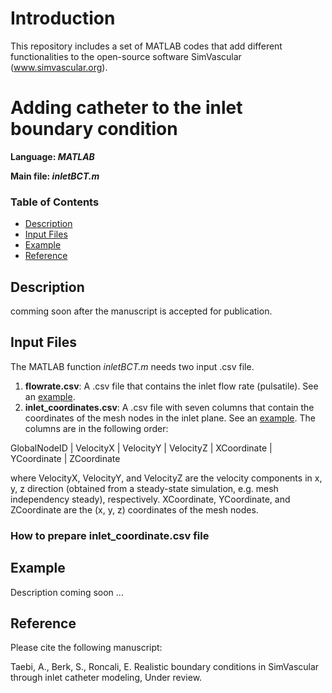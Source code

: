 # Introduction
 
This repository includes a set of MATLAB codes that add different functionalities to the open-source software SimVascular (www.simvascular.org). 

# Adding catheter to the inlet boundary condition

**Language: _MATLAB_**

**Main file: _inletBCT.m_**

### Table of Contents
* [Description](#description)
* [Input Files](#input-files)
* [Example](#example)
* [Reference](#reference)
## Description 
comming soon after the manuscript is accepted for publication.

## Input Files
The MATLAB function _inletBCT.m_ needs two input .csv file.

1) **flowrate.csv**: A .csv file that contains the inlet flow rate (pulsatile). See an [example](https://github.com/mirtatae/simvascularDevelopment/blob/master/example/flowrate.csv).
2) **inlet_coordinates.csv**: A .csv file with seven columns that contain the coordinates of the mesh nodes in the inlet plane. See an [example](https://github.com/mirtatae/simvascularDevelopment/blob/master/example/inlet_coordinates.csv). The columns are in the following order:

GlobalNodeID | VelocityX | VelocityY | VelocityZ | XCoordinate | YCoordinate | ZCoordinate

where VelocityX, VelocityY, and VelocityZ are the velocity components in x, y, z direction (obtained from a steady-state simulation, e.g. mesh independency steady), respectively. XCoordinate, YCoordinate, and ZCoordinate are the (x, y, z) coordinates of the mesh nodes.

### How to prepare inlet_coordinate.csv file

## Example
Description coming soon ...

## Reference
Please cite the following manuscript:

Taebi, A., Berk, S., Roncali, E. Realistic boundary conditions in SimVascular through inlet catheter modeling, Under review.

